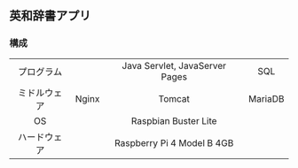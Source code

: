 ## 英和辞書アプリ
### 構成
|||||
|:---:|:---:|:---:|:---:|
|プログラム||Java Servlet, JavaServer Pages|SQL|
|ミドルウェア|Nginx|Tomcat|MariaDB|
|OS||Raspbian Buster Lite||
|ハードウェア||Raspberry Pi 4 Model B 4GB||